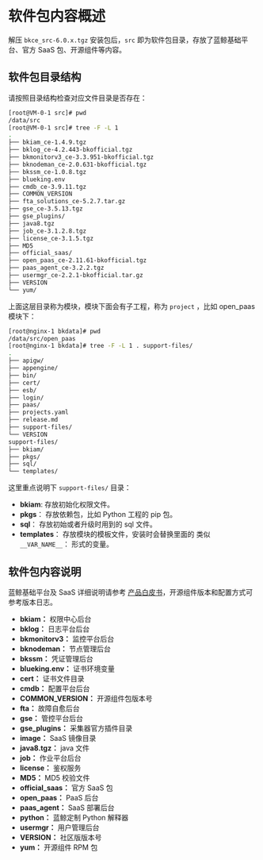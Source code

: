 # 软件包内容概述

解压 `bkce_src-6.0.x.tgz` 安装包后，`src` 即为软件包目录，存放了蓝鲸基础平台、官方 SaaS 包、开源组件等内容。

## 软件包目录结构

请按照目录结构检查对应文件目录是否存在：

```bash
[root@VM-0-1 src]# pwd
/data/src
[root@VM-0-1 src]# tree -F -L 1
.
├── bkiam_ce-1.4.9.tgz
├── bklog_ce-4.2.443-bkofficial.tgz
├── bkmonitorv3_ce-3.3.951-bkofficial.tgz
├── bknodeman_ce-2.0.631-bkofficial.tgz
├── bkssm_ce-1.0.8.tgz
├── blueking.env
├── cmdb_ce-3.9.11.tgz
├── COMMON_VERSION
├── fta_solutions_ce-5.2.7.tar.gz
├── gse_ce-3.5.13.tgz
├── gse_plugins/
├── java8.tgz
├── job_ce-3.1.2.8.tgz
├── license_ce-3.1.5.tgz
├── MD5
├── official_saas/
├── open_paas_ce-2.11.61-bkofficial.tgz
├── paas_agent_ce-3.2.2.tgz
├── usermgr_ce-2.2.1-bkofficial.tar.gz
├── VERSION
└── yum/
```

上面这层目录称为模块，模块下面会有子工程，称为 `project` ，比如 open_paas 模块下：

```bash
[root@nginx-1 bkdata]# pwd
/data/src/open_paas
[root@nginx-1 bkdata]# tree -F -L 1 . support-files/
.
├── apigw/
├── appengine/
├── bin/
├── cert/
├── esb/
├── login/
├── paas/
├── projects.yaml
├── release.md
├── support-files/
└── VERSION
support-files/
├── bkiam/
├── pkgs/
├── sql/
└── templates/
```

这里重点说明下 `support-files/` 目录：

- **bkiam**: 存放初始化权限文件。
- **pkgs**： 存放依赖包，比如 Python 工程的 pip 包。
- **sql**： 存放初始或者升级时用到的 sql 文件。
- **templates**： 存放模块的模板文件，安装时会替换里面的 类似 `__VAR_NAME__`： 形式的变量。

## 软件包内容说明

蓝鲸基础平台及 SaaS 详细说明请参考 [产品白皮书](https://bk.tencent.com/docs/)，开源组件版本和配置方式可参考版本日志。

- **bkiam：** 权限中心后台
- **bklog：** 日志平台后台
- **bkmonitorv3：** 监控平台后台
- **bknodeman：** 节点管理后台
- **bkssm：** 凭证管理后台
- **blueking.env：** 证书环境变量
- **cert：** 证书文件目录
- **cmdb：** 配置平台后台
- **COMMON_VERSION：** 开源组件包版本号
- **fta：** 故障自愈后台
- **gse：** 管控平台后台
- **gse_plugins：** 采集器官方插件目录
- **image：** SaaS 镜像目录
- **java8.tgz：** java 文件
- **job：** 作业平台后台
- **license：** 鉴权服务
- **MD5：** MD5 校验文件
- **official_saas：** 官方 SaaS 包
- **open_paas：** PaaS 后台
- **paas_agent：** SaaS 部署后台
- **python：** 蓝鲸定制 Python 解释器
- **usermgr：** 用户管理后台
- **VERSION：** 社区版版本号
- **yum：** 开源组件 RPM 包

